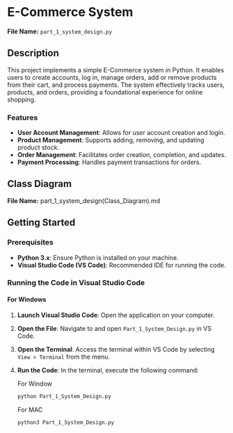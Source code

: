 # E-Commerce System

**File Name:** `part_1_system_design.py`

## Description
This project implements a simple E-Commerce system in Python. It enables users to create accounts, log in, manage orders, add or remove products from their cart, and process payments. The system effectively tracks users, products, and orders, providing a foundational experience for online shopping.

### Features
- **User Account Management**: Allows for user account creation and login.
- **Product Management**: Supports adding, removing, and updating product stock.
- **Order Management**: Facilitates order creation, completion, and updates.
- **Payment Processing**: Handles payment transactions for orders.

## Class Diagram
**File Name:** part_1_system_design(Class_Diagram).md

## Getting Started

### Prerequisites
- **Python 3.x**: Ensure Python is installed on your machine.
- **Visual Studio Code (VS Code)**: Recommended IDE for running the code.

### Running the Code in Visual Studio Code

#### For Windows

1. **Launch Visual Studio Code**: Open the application on your computer.

2. **Open the File**: Navigate to and open `Part_1_System_Design.py` in VS Code.

3. **Open the Terminal**: Access the terminal within VS Code by selecting `View > Terminal` from the menu.

4. **Run the Code**: In the terminal, execute the following command:

   For Window
   ```bash
   python Part_1_System_Design.py
   ```

   For MAC
   ```bash
   python3 Part_1_System_Design.py
   ```

